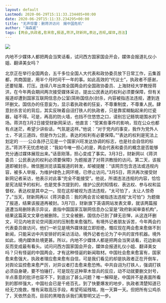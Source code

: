 ```yaml
---
layout: default
Lastmod: 2020-06-29T15:11:33.234405+00:00
date: 2020-06-29T15:11:33.234295+00:00
title: "无声惊雷：删蒋洪访问　揭中国危机"
author: "海森崴"
tags: [两会,执政者,愈来愈,报道,蒋洪,财新网,表达,违规,媒体,违法]
---
```


![](https://images.weserv.nl/?url=/cn/bkn/cnt/commentary/20160310/photo/bkncn-20160310000318966-0310_05411_001_01p.jpg%3F20160310141425)

内地不少媒体人都把两会当笑话看，试问西方国家国会开会，媒体会报道礼仪小姐、翻译美女吗？

北京正在举行全国两会，五千多位全国人大代表和政协委员放下日常工作，云集首都，共商国是，用半个月时间干一年的事。如此高效的“代议士”，执政者不感谢，还要轻蔑、打压。连续八年出席全国两会的全国政协委员、上海财经大学教授蒋洪，在今年两会期间两次接受媒体采访，提出公民表达的权利必须要保障，但有关报道却遭到国家互联网信息办公室(简称国信办)封杀，内容被指违法违规，遭到连环删文。国信办的任意妄为，显示着执政者的狂妄，不尊重制度，不尊重人民。肆意封杀言论的背后，其实反映着自诩打铁人的执政者，只是靠浆糊黏起来的烂瓷器，碰不得。可是，再高的防火墙，也挡不住悠悠之口，请别忘记鲧筑堤围水的下场。蒋洪在3月2日接受财新网采访，他直言：“受某些事件的影响，现在公众也都有点迷茫，希望少讲些话，气氛是这样。”他说：“对于党内的事变，我作为党外人士，不说三道四，但是作为公民，表达的权利有必要保障。”“表达的权利是宪法上划定的 ⋯⋯公众各抒己见是一个国家兴旺发达协调的标志，也是社会自信的标志。”蒋洪不无忧虑地说：“我如今唯一担心的是，两会代表和委员的概念是否能够充分通过媒体展现出来。”话音刚落，担心变成了事实。3月3日，财新网以《蒋洪委员：公民表达的权利必须要保障》为题报道了对蒋洪教授的访问。第二天，该报道即被封杀，微信圈浏览该篇报道的转发，却被提醒：“该网页包含违法或违规内容，被多人举报，为维护绿色上网环境，已停止访问。”3月5日，蒋洪再次接受财新网记者采访，他表示对此事“完全不能接受”。他说，所谓违法违规的内容，恰恰是宪法赋予的权利，也是党多次提到的，维护公民的知情权、表达权、参与权和监督权，表达权是其中之一。现在这却被视为违法违规，“太可怕了，太让人惊奇了。”当天，财新网再以《蒋洪委员：我的两会言论被指违法违规“太可怕”》为题做了报道，结果该报道再被封。3月7日，财新旗下英语网站发表文章，就该两篇报道遭当局删除表示异议，直指中国国家互联网信息办公室是“政府新闻审查机构”，结果这篇英文文章也被删除。三文全被删，国信办已到了肆无忌惮，从这连环删文，可见内地言论空间面对的压制愈来愈强烈。有境外记者朋友诉苦，今年两会约代表委员做访问，他们一听见是境外媒体就立即拒绝，慨叹现在两会愈来愈做不到新闻，只能采访中共安排好的采访活动，境外记者也沦为了中共的宣传机器。境外如此，境内媒体处境更甚。所以，内地不少媒体人都是把两会当笑话看，花边新闻反而变成最有看头。试问问西方国家国会开会，媒体会报道礼仪小姐、翻译美女吗？只有怪诞的中国两会，才有这种怪诞的新闻取材。中国社会愈来愈富有，国家愈来愈强大，执政者理应愈来愈有自信，可是我们看见的却是执政者正在开倒车，对舆论监控愈来愈严厉，对异议者打击愈来愈恐怖。中共自诩为打铁人，强调打铁必须自身硬，要不怕锤打，可是现在这种草木皆兵的反应，动不动就要删文封号，半点善意的批评也容不下，到底出了甚么问题？唯一解释是，中国并不是表面所看到的那样强大，中国社会已是千疮百孔，到了快要爆发的地步，执政者清楚知道已经无力挽救，惟有采取高压手段，希望苟延残喘，拖一天算一天。但把所有公鸡杀了，天依然会亮，目前的黑暗告诉我们离黎明又近一步。

